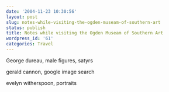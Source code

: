 ```yaml
---
date: '2004-11-23 10:30:56'
layout: post
slug: notes-while-visiting-the-ogden-museam-of-southern-art
status: publish
title: Notes while visiting the Ogden Museam of Southern Art
wordpress_id: '61'
categories: Travel
---
```


George dureau, male figures, satyrs

gerald cannon, google image search

evelyn witherspoon, portraits

